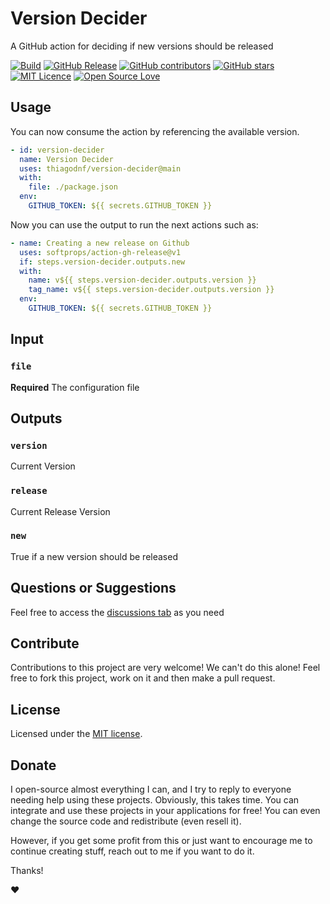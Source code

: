 # Version Decider

A GitHub action for deciding if new versions should be released

[![Build](https://github.com/thiagodnf/version-decider/actions/workflows/release.yml/badge.svg)](https://github.com/thiagodnf/version-decider/actions/workflows/build.yml)
[![GitHub Release](https://img.shields.io/github/release/thiagodnf/version-decider.svg)](https://github.com/thiagodnf/version-decider/releases/latest)
[![GitHub contributors](https://img.shields.io/github/contributors/thiagodnf/version-decider.svg)](https://github.com/thiagodnf/version-decider/graphs/contributors)
[![GitHub stars](https://img.shields.io/github/stars/thiagodnf/version-decider.svg)](https://github.com/thiagodnf/version-decider)
[![MIT Licence](https://badges.frapsoft.com/os/mit/mit.svg?v=103)](https://opensource.org/licenses/mit-license.php)
[![Open Source Love](https://badges.frapsoft.com/os/v1/open-source.svg?v=103)](https://github.com/ellerbrock/open-source-badges/)

## Usage

You can now consume the action by referencing the available version.

```yaml
- id: version-decider
  name: Version Decider
  uses: thiagodnf/version-decider@main
  with:
    file: ./package.json
  env:
    GITHUB_TOKEN: ${{ secrets.GITHUB_TOKEN }}
```

Now you can use the output to run the next actions such as:

```yaml
- name: Creating a new release on Github
  uses: softprops/action-gh-release@v1
  if: steps.version-decider.outputs.new
  with:
    name: v${{ steps.version-decider.outputs.version }}
    tag_name: v${{ steps.version-decider.outputs.version }}
  env:
    GITHUB_TOKEN: ${{ secrets.GITHUB_TOKEN }}
```

## Input

### `file`

**Required** The configuration file

## Outputs

### `version`
Current Version

### `release`
Current Release Version

### `new`
True if a new version should be released

## Questions or Suggestions

Feel free to access the <a href="../../discussions">discussions tab</a> as you need

## Contribute

Contributions to this project are very welcome! We can't do this alone! Feel free to fork this project, work on it and then make a pull request.

## License

Licensed under the [MIT license](LICENSE).

## Donate

I open-source almost everything I can, and I try to reply to everyone needing help using these projects. Obviously, this takes time. You can integrate and use these projects in your applications for free! You can even change the source code and redistribute (even resell it).

However, if you get some profit from this or just want to encourage me to continue creating stuff, reach out to me if you want to do it.

Thanks!

❤️
